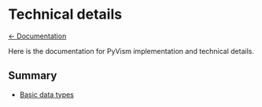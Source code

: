 # Technical details

[← Documentation](../index.md)

Here is the documentation for PyVism implementation and technical details.

## Summary

- [Basic data types](./01_basic_dt.md)
